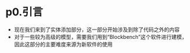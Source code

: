 # p0.引言
- 现在我们来到了实体添加部分，这一部分开始涉及到除了代码之外的内容
- 对于一些较为高级的模型，需要我们用到“Blockbench”这个软件进行建模，因此这部分的主要难度来源为新软件的使用
